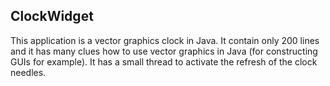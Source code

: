 ## ClockWidget

This application is a vector graphics clock in Java. It contain only 200 lines and it has many clues how to use vector graphics in Java (for constructing GUIs for example). It has a small thread to activate the refresh of the clock needles.

